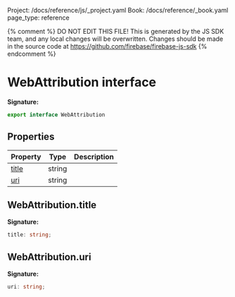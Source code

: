 Project: /docs/reference/js/_project.yaml
Book: /docs/reference/_book.yaml
page_type: reference

{% comment %}
DO NOT EDIT THIS FILE!
This is generated by the JS SDK team, and any local changes will be
overwritten. Changes should be made in the source code at
https://github.com/firebase/firebase-js-sdk
{% endcomment %}

# WebAttribution interface

<b>Signature:</b>

```typescript
export interface WebAttribution 
```

## Properties

|  Property | Type | Description |
|  --- | --- | --- |
|  [title](./ai.webattribution.md#webattributiontitle) | string |  |
|  [uri](./ai.webattribution.md#webattributionuri) | string |  |

## WebAttribution.title

<b>Signature:</b>

```typescript
title: string;
```

## WebAttribution.uri

<b>Signature:</b>

```typescript
uri: string;
```
